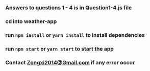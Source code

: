 ### Answers to questions 1 - 4 is in Question1-4.js file

### cd into weather-app
### run `npm install` or `yarn install` to install dependencies
### run `npm start` or `yarn start` to start the app

### Contact Zongxi2014@Gmail.com if any error occur
